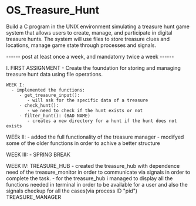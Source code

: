 # OS_Treasure_Hunt
Build a C program in the UNIX environment simulating a treasure hunt game system that allows users to create, manage, and participate in digital treasure hunts. The system will use files to store treasure clues and locations, manage game state through processes and signals.

 ------ post at least once a week, and mandatorry twice a week ------

 I. FIRST ASSIGNMENT
    - Create the foundation for storing and managing treasure hunt data using file operations.

    WEEK I:
      - implemented the functions:
         - get_treasure_input():
            - will ask for the specific data of a treasure
         - check_hunt():
            - we need to check if the hunt exists or not
         - filter_hunt(): (BAD NAME)
            - creates a new directory for a hunt if the hunt does not    exists
   
   WEEk II: 
      - added the full functionality of the treasure manager
      - modifyed some of the older functions in order to achive a better structure

   WEEK III:
      - SPRING BREAK

   WEEK IV:
      TREASURE_HUB
      - created the treasure_hub with dependence need of the treasure_monitor in order to communicate via signals in order to complete the task.
      - for the treasure_hub i managed to display all the functions needed in terminal in order to be available for a user and also the signals checkup
      for all the cases(via process ID "pid")
      TREASURE_MANAGER 